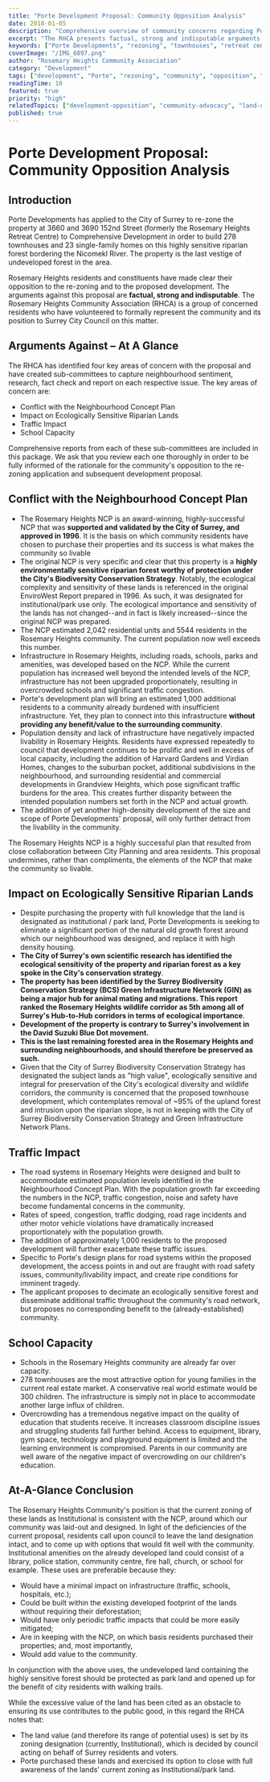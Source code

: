 ```yaml
---
title: "Porte Development Proposal: Community Opposition Analysis"
date: 2018-01-05
description: "Comprehensive overview of community concerns regarding Porte Developments' proposal to rezone the Rosemary Heights Retreat Centre lands for 278 townhouses and 23 single-family homes."
excerpt: "The RHCA presents factual, strong and indisputable arguments against Porte's proposal, covering conflicts with the NCP, environmental impacts, traffic issues, and school capacity concerns."
keywords: ["Porte Developments", "rezoning", "townhouses", "retreat centre", "community opposition", "riparian forest", "development proposal", "Surrey council"]
coverImage: "/IMG_6897.png"
author: "Rosemary Heights Community Association"
category: "Development"
tags: ["development", "Porte", "rezoning", "community", "opposition", "retreat centre", "townhouses", "Surrey"]
readingTime: 10
featured: true
priority: "high"
relatedTopics: ["development-opposition", "community-advocacy", "land-use"]
published: true
---
```


# Porte Development Proposal: Community Opposition Analysis

## Introduction

Porte Developments has applied to the City of Surrey to re-zone the property at 3660 and 3690 152nd Street (formerly the Rosemary Heights Retreat Centre) to Comprehensive Development in order to build 278 townhouses and 23 single-family homes on this highly sensitive riparian forest bordering the Nicomekl River. The property is the last vestige of undeveloped forest in the area.

Rosemary Heights residents and constituents have made clear their opposition to the re-zoning and to the proposed development. The arguments against this proposal are **factual, strong and indisputable**. The Rosemary Heights Community Association (RHCA) is a group of concerned residents who have volunteered to formally represent the community and its position to Surrey City Council on this matter.

## Arguments Against – At A Glance

The RHCA has identified four key areas of concern with the proposal and have created sub-committees to capture neighbourhood sentiment, research, fact check and report on each respective issue. The key areas of concern are:

* Conflict with the Neighbourhood Concept Plan
* Impact on Ecologically Sensitive Riparian Lands
* Traffic Impact
* School Capacity

Comprehensive reports from each of these sub-committees are included in this package. We ask that you review each one thoroughly in order to be fully informed of the rationale for the community's opposition to the re-zoning application and subsequent development proposal.

## Conflict with the Neighbourhood Concept Plan

* The Rosemary Heights NCP is an award-winning, highly-successful NCP that was **supported and validated by the City of Surrey, and approved in 1996**. It is the basis on which community residents have chosen to purchase their properties and its success is what makes the community so livable
* The original NCP is very specific and clear that this property is a **highly environmentally sensitive riparian forest worthy of protection under the City's Biodiversity Conservation Strategy**. Notably, the ecological complexity and sensitivity of these lands is referenced in the original EnviroWest Report prepared in 1996. As such, it was designated for institutional/park use only. The ecological importance and sensitivity of the lands has not changed--and in fact is likely increased--since the original NCP was prepared.
* The NCP estimated 2,042 residential units and 5544 residents in the Rosemary Heights community. The current population now well exceeds this number.
* Infrastructure in Rosemary Heights, including roads, schools, parks and amenities, was developed based on the NCP. While the current population has increased well beyond the intended levels of the NCP, infrastructure has not been upgraded proportionately, resulting in overcrowded schools and significant traffic congestion.
* Porte's development plan will bring an estimated 1,000 additional residents to a community already burdened with insufficient infrastructure. Yet, they plan to connect into this infrastructure **without providing any benefit/value to the surrounding community**.
* Population density and lack of infrastructure have negatively impacted livability in Rosemary Heights. Residents have expressed repeatedly to council that development continues to be prolific and well in excess of local capacity, including the addition of Harvard Gardens and Virdian Homes, changes to the suburban pocket, additional subdivisions in the neighbourhood, and surrounding residential and commercial developments in Grandview Heights, which pose significant traffic burdens for the area. This creates further disparity between the intended population numbers set forth in the NCP and actual growth.
* The addition of yet another high-density development of the size and scope of Porte Developments' proposal, will only further detract from the livability in the community.

The Rosemary Heights NCP is a highly successful plan that resulted from close collaboration between City Planning and area residents. This proposal undermines, rather than compliments, the elements of the NCP that make the community so livable.

## Impact on Ecologically Sensitive Riparian Lands

* Despite purchasing the property with full knowledge that the land is designated as institutional / park land, Porte Developments is seeking to eliminate a significant portion of the natural old growth forest around which our neighbourhood was designed, and replace it with high density housing.
* **The City of Surrey's own scientific research has identified the ecological sensitivity of the property and riparian forest as a key spoke in the City's conservation strategy**.
* **The property has been identified by the Surrey Biodiversity Conservation Strategy (BCS) Green Infrastructure Network (GIN) as being a major hub for animal mating and migrations. This report ranked the Rosemary Heights wildlife corridor as 5th among all of Surrey's Hub-to-Hub corridors in terms of ecological importance**.
* **Development of the property is contrary to Surrey's involvement in the David Suzuki Blue Dot movement.**
* **This is the last remaining forested area in the Rosemary Heights and surrounding neighbourhoods, and should therefore be preserved as such.**
* Given that the City of Surrey Biodiversity Conservation Strategy has designated the subject lands as "high value", ecologically sensitive and integral for preservation of the City's ecological diversity and wildlife corridors, the community is concerned that the proposed townhouse development, which contemplates removal of ~95% of the upland forest and intrusion upon the riparian slope, is not in keeping with the City of Surrey Biodiversity Conservation Strategy and Green Infrastructure Network Plans.

## Traffic Impact

* The road systems in Rosemary Heights were designed and built to accommodate estimated population levels identified in the Neighbourhood Concept Plan. With the population growth far exceeding the numbers in the NCP, traffic congestion, noise and safety have become fundamental concerns in the community.
* Rates of speed, congestion, traffic dodging, road rage incidents and other motor vehicle violations have dramatically increased proportionately with the population growth.
* The addition of approximately 1,000 residents to the proposed development will further exacerbate these traffic issues.
* Specific to Porte's design plans for road systems within the proposed development, the access points in and out are fraught with road safety issues, community/livability impact, and create ripe conditions for imminent tragedy.
* The applicant proposes to decimate an ecologically sensitive forest and disseminate additional traffic throughout the community's road network, but proposes no corresponding benefit to the (already-established) community.

## School Capacity

* Schools in the Rosemary Heights community are already far over capacity.
* 278 townhouses are the most attractive option for young families in the current real estate market. A conservative real world estimate would be 300 children. The infrastructure is simply not in place to accommodate another large influx of children.
* Overcrowding has a tremendous negative impact on the quality of education that students receive. It increases classroom discipline issues and struggling students fall further behind. Access to equipment, library, gym space, technology and playground equipment is limited and the learning environment is compromised. Parents in our community are well aware of the negative impact of overcrowding on our children's education.

## At-A-Glance Conclusion

The Rosemary Heights Community's position is that the current zoning of these lands as Institutional is consistent with the NCP, around which our community was laid-out and designed. In light of the deficiencies of the current proposal, residents call upon council to leave the land designation intact, and to come up with options that would fit well with the community. Institutional amenities on the already developed land could consist of a library, police station, community centre, fire hall, church, or school for example. These uses are preferable because they:

* Would have a minimal impact on infrastructure (traffic, schools, hospitals, etc.);
* Could be built within the existing developed footprint of the lands without requiring their deforestation;
* Would have only periodic traffic impacts that could be more easily mitigated;
* Are in keeping with the NCP, on which basis residents purchased their properties; and, most importantly,
* Would add value to the community.

In conjunction with the above uses, the undeveloped land containing the highly sensitive forest should be protected as park land and opened up for the benefit of city residents with walking trails.

While the excessive value of the land has been cited as an obstacle to ensuring its use contributes to the public good, in this regard the RHCA notes that:

* The land value (and therefore its range of potential uses) is set by its zoning designation (currently, Institutional), which is decided by council acting on behalf of Surrey residents and voters.
* Porte purchased these lands and exercised its option to close with full awareness of the lands' current zoning as Institutional/park land.
